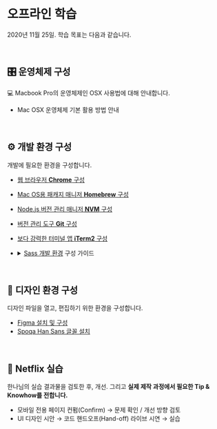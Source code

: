 # 오프라인 학습

2020년 11월 25일. 학습 목표는 다음과 같습니다.

<br/>

## 🎛 운영체제 구성

💻 Macbook Pro의 운영체제인 OSX 사용법에 대해 안내합니다.

- Mac OSX 운영체제 기본 활용 방법 안내

<br/>

## ⚙️ 개발 환경 구성

개발에 필요한 환경을 구성합니다.

- [웹 브라우저 **Chrome** 구성](https://bit.ly/3622bw6)
- [Mac OS용 패캐지 매니저 **Homebrew** 구성](https://bit.ly/363WDBr)
- [Node.js 버전 관리 매니저 <abbr title="Node Version Manager">**NVM**</abbr> 구성](https://bit.ly/2J97X6e)
- [버전 관리 도구 **Git** 구성](https://bit.ly/3fwoq0i)
- [보다 강력한 터미널 앱 **iTerm2** 구성](https://bit.ly/2UW7HKw)
- <details>
    <summary><a href="https://sass-lang.com/install">Sass 개발 환경</a> 구성 가이드</summary>
    <!-- <br/> -->

    ### Sass 패키지 설치
    
    **Node.js 사용자**라면 다음의 명령을 실행하여 Dart Sass를 설치합니다.

    ```sh
    $ npm i -g sass
    ```

    > **NOTE.** 🐧  
    > 다만, 이 방법으로 설치할 경우 다소 느리게 작동하는 순수 JavaScript 구현용 Sass가 설치됩니다.
    > 그럼에도 사용하는 환경인 인터페이스는 동일하므로 보다 빠른 속도가 필요할 때 다른 방법으로 설치 교체할 수 있습니다.

    Mac OSX, Linux 사용자인 경우 **Homebrew**를 사용해 Dart Sass를 설치해 활용하는 것을 권장합니다.

    ```sh
    $ brew install sass/sass/sass
    ```

    ### [Dart Sass란?](https://github.com/sass/dart-sass#why-dart)

    Dart Sass는 기존의 Ruby Sass를 대체합니다. Dart Sass는 다음의 이점을 가집니다.

    - **빠릅니다.** Ruby보다 월등히 빠르며, C++과 거의 비슷한 속도를 보입니다. ([Dart VM 활용](https://github.com/sass/dart-sass/blob/master/perf.md))
    - Dart VM은 별도의 의존 종속성을 가지지 않고, 독립적으로 실행되어 컴파일합니다.<br/>그리고 **JavaScript로 컴파일되므로 NPM을 통해 쉽게 사용 가능합니다.**
    - **사용하기 쉽습니다.** Dart는 C++보다 높은 수준의 언어이므로 메모리 관리 및 빌드 시스템 구성에 많은 시간을 쏟을 필요가 없습니다.


    ### Sass 버전 확인 및 도움말

    먼저 아래 옵션 중 하나를 사용하여 Sass를 설치 한 다음, `sass --version`을 실행하여 올바르게 설치되었는지 확인하세요.
    Sass 명령어 사용을 위한 도움말을 보려면 `sass --help` 명령을 실행합니다.

    ```sh
    $ sass --version
    $ sass --help
    ```

    ### Sass 컴파일

    명령어 환경에 Sass를 설치하면 Sass 파일(`.sass`, `.scss`)을 실행하여 CSS 파일(`.css`)로 컴파일 할 수 있습니다.
  
    ```sh
    # sass <인풋_파일> <아웃풋_파일>
    $ sass src/scss/index.scss src/css/index.css
    ```

    ### Sass 워치(Watch)

    Sass 디렉토리를 관찰하여 업데이트 된 Sass 파일을 css 디렉토리로 컴파일합니다.

    ```sh
    $ sass --watch src/scss:src/css
    ```

    ### Sass 도움말

    ```sh
    Sass를 CSS로 컴파일 합니다.

    사용법 1: 파일 변환 (input.file → output.file)
      sass <input.scss> [output.css]
    
    사용법 2: 디렉토리 변환 (input.dir → output.dir)
      sass <input/>:<output/>
      sass <dir/>

    ━━━ 인풋 & 아웃풋 ━━━━━━━━━━━━━━━━━━━
        --[no-]stdin               stdin에서 스타일 시트를 읽습니다.
        --[no-]indented            stdin 입력에 들여쓰기 구문을 사용합니다.
    -I, --load-path=<PATH>         가져오기를 확인할 때 사용할 경로입니다.
                                   여러 번 전달 될 수 있습니다.
    -s, --style=<NAME>             컴파일 출력 스타일.
                                   [expanded(기본값), compressed]
        --[no-]charset             비 ASCII 문자가 있는 CSS에 대해 @charset 또는 BOM을 내보냅니다.
                                   (기본값은 켜짐)
        --[no-]error-css           오류가 발생하면 이를 설명하는 스타일 시트를 내보냅니다.
                                   파일로 컴파일 할 때 기본값은 true입니다.
        --update                   오래 된 스타일 시트만 컴파일 합니다.

    ━━━ 소스맵 ━━━━━━━━━━━━━━━━━━━━━━━━
        --[no-]source-map          소스맵 생성 여부.
                                   (기본값은 켜짐)
        --source-map-urls          소스맵에서 소스 파일로 링크하는 방법.
                                   [relative (기본값), absolute]
        --[no-]embed-sources       소스맵에 소스 파일 내용을 포함합니다.
        --[no-]embed-source-map    CSS에 소스맵 콘텐츠를 포함합니다.

    ━━━ Other ━━━━━━━━━━━━━━━━━━━━━━━━━━━━━━
        --watch                    스타일 시트를 관찰하고, 파일이 변경되면 다시 컴파일합니다.
        --[no-]poll                기본 감시자를 사용하는 대신 수동으로 변경 사항을 확인합니다.
                                   --watch에서만 유효합니다.
        --[no-]stop-on-error       오류가 발생하면 파일을 컴파일하지 않습니다.
    -i, --interactive              인터랙티브 SassScript 셸(Shell)을 실행합니다.
    -c, --[no-]color               메시지에 터미널 색상을 사용할지 여부.
        --[no-]unicode             메시지에 유니코드 문자를 사용할지 여부.
    -q, --[no-]quiet               경고를 출력하지 않습니다.
        --[no-]trace               예외에 대한 전체 Dart 스택 추적을 출력합니다.
    -h, --help                     도움말 정보를 출력합니다.
        --version                  Dart Sass 버전을 출력합니다.
    ```
  </details>

<br/>

## 🎨 디자인 환경 구성

디자인 파일을 열고, 편집하기 위한 환경을 구성합니다.

- [Figma 설치 및 구성](https://figma.com)
- [Spoqa Han Sans 글꼴 설치](https://spoqa.github.io/spoqa-han-sans/ko-KR/#download)

<br/>

## 🍿 Netflix 실습

한나님의 실습 결과물을 검토한 후, 개선. 그리고 **실제 제작 과정에서 필요한 Tip & Knowhow를 전합니다.**

- 모바일 전용 페이지 컨펌(Confirm) → 문제 확인 / 개선 방향 검토
- UI 디자인 시안 → 코드 핸드오프(Hand-off) 라이브 시연 → 실습
